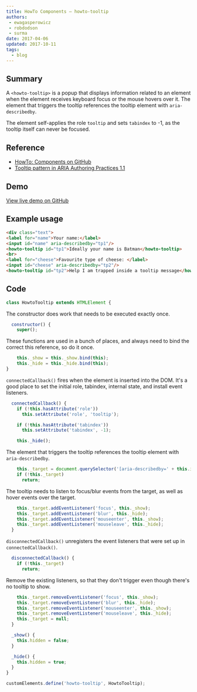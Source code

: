 ```yaml
---
title: HowTo Components – howto-tooltip
authors:
 - ewagasperowicz
 - robdodson
 - surma
date: 2017-04-06
updated: 2017-10-11
tags:
  - blog
---
```


## Summary

A `<howto-tooltip>` is a popup that displays information related to an element
when the element receives keyboard focus or the mouse hovers over it.
The element that triggers the tooltip references the tooltip element with
`aria-describedby`.

The element self-applies the role `tooltip` and sets `tabindex` to -1, as the
tooltip itself can never be focused.

## Reference

- [HowTo: Components on GitHub][howto-github]
- [Tooltip pattern in ARIA Authoring Practices 1.1][tooltip-pattern]

## Demo

[View live demo on GitHub](https://googlechromelabs.github.io/howto-components/howto-tooltip/#demo)

## Example usage


```html
<div class="text">
<label for="name">Your name:</label>
<input id="name" aria-describedby="tp1"/>
<howto-tooltip id="tp1">Ideally your name is Batman</howto-tooltip>
<br>
<label for="cheese">Favourite type of cheese: </label>
<input id="cheese" aria-describedby="tp2"/>
<howto-tooltip id="tp2">Help I am trapped inside a tooltip message</howto-tooltip>
```

## Code

```js
class HowtoTooltip extends HTMLElement {
```

The constructor does work that needs to be executed exactly once.

```js
  constructor() {
    super();
```

These functions are used in a bunch of places, and always need to bind the correct this reference, so do it once.

```js
    this._show = this._show.bind(this);
    this._hide = this._hide.bind(this);
}
```

`connectedCallback()` fires when the element is inserted into the DOM. It's a good place to set the initial role, tabindex, internal state, and install event listeners.

```js
  connectedCallback() {
    if (!this.hasAttribute('role'))
      this.setAttribute('role', 'tooltip');

    if (!this.hasAttribute('tabindex'))
      this.setAttribute('tabindex', -1);

    this._hide();
```

The element that triggers the tooltip references the tooltip element with `aria-describedby`.

```js
    this._target = document.querySelector('[aria-describedby=' + this.id + ']');
    if (!this._target)
      return;
```

The tooltip needs to listen to focus/blur events from the target, as well as hover events over the target.

```js
    this._target.addEventListener('focus', this._show);
    this._target.addEventListener('blur', this._hide);
    this._target.addEventListener('mouseenter', this._show);
    this._target.addEventListener('mouseleave', this._hide);
  }
```

`disconnectedCallback()` unregisters the event listeners that were set up in `connectedCallback()`.

```js
  disconnectedCallback() {
    if (!this._target)
      return;
```

Remove the existing listeners, so that they don't trigger even though there's no tooltip to show.

```js
    this._target.removeEventListener('focus', this._show);
    this._target.removeEventListener('blur', this._hide);
    this._target.removeEventListener('mouseenter', this._show);
    this._target.removeEventListener('mouseleave', this._hide);
    this._target = null;
  }

  _show() {
    this.hidden = false;
  }

  _hide() {
    this.hidden = true;
  }
}

customElements.define('howto-tooltip', HowtoTooltip);
```

[howto-github]: https://github.com/GoogleChromeLabs/howto-components
[tooltip-pattern]: https://www.w3.org/TR/wai-aria-practices-1.1/#tooltip
